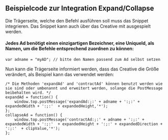 ## Beispielcode zur Integration Expand/Collapse

Die Trägerseite, welche den Befehl ausführen soll muss das Snippet integrieren. Das Snippet kann auch über das Creative mit ausgespielt werden.

#### Jedes Ad benötigt einen einzigartigen Bezeichner, eine UniqueId, als Namen, um die Befehle entsprechend zuordnen zu können:
```
var adname = "myAD"; // bitte den Namen passend zum Ad selbst setzen
```

Nun kann die Trägerseite informiert werden, dass das Creative die Größe verändert, als Beispiel kann das verwendet werden:

```
/* Die Methoden 'expandAd' and 'contractAd' können benutzt werden wie sie sind oder umbenannt und erweitert werden, solange die PostMessage beibehalten wird. */
expandAd = function() {
    window.top.postMessage('expandAd:;:' + adname + ':;:' + expandedWidth + ':;:'  + expandedHeight,'*');
};
collapseAd = function() {
    window.top.postMessage('contractAd:;:' + adname + ':;:' + expandedWidth + ':;:'  + expandedHeight + ':;:' + expandedDirection + ':;:'  + clipValue,'*');
};
```
